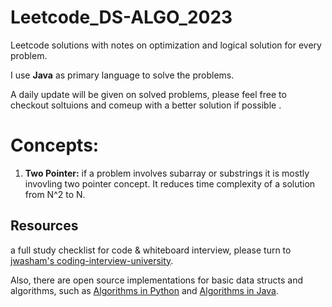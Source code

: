 # Leetcode_DS-ALGO_2023
Leetcode solutions with notes on optimization and logical solution for every problem. 

I use <b>Java</b> as primary language to solve the problems.

A daily update will be given on solved problems, please feel free to checkout soltuions and comeup with a better solution if possible . 

# Concepts:
1. **Two Pointer:** if a problem involves subarray or substrings it is mostly invovling two pointer concept. It reduces time complexity of a solution from N^2 to N.
   
## Resources 
a full study checklist for code & whiteboard interview, please turn to [jwasham's coding-interview-university](https://github.com/jwasham/coding-interview-university).

Also, there are open source implementations for basic data structs and algorithms, such as [Algorithms in Python](https://github.com/TheAlgorithms/Python) and [Algorithms in Java](https://github.com/TheAlgorithms/Java).
